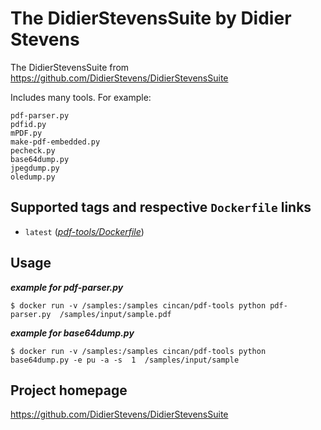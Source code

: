 # The DidierStevensSuite by Didier Stevens

The DidierStevensSuite from https://github.com/DidierStevens/DidierStevensSuite  

Includes many tools. For example:   
```
pdf-parser.py
pdfid.py
mPDF.py
make-pdf-embedded.py
pecheck.py
base64dump.py
jpegdump.py
oledump.py
```
## Supported tags and respective `Dockerfile` links
* `latest` 
([*pdf-tools/Dockerfile*](https://gitlab.com/CinCan/dockerfiles/blob/master/pdf-tools/Dockerfile))

## Usage 

***example for pdf-parser.py***

`$ docker run -v /samples:/samples cincan/pdf-tools python pdf-parser.py 
/samples/input/sample.pdf`

***example for base64dump.py***  

`$ docker run -v /samples:/samples cincan/pdf-tools python base64dump.py -e pu -a -s 
1  /samples/input/sample`

## Project homepage

https://github.com/DidierStevens/DidierStevensSuite
